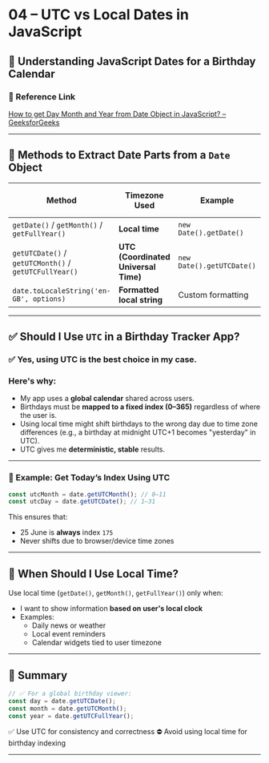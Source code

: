 # 04 – UTC vs Local Dates in JavaScript

## 📅 Understanding JavaScript Dates for a Birthday Calendar

### 🔗 Reference Link

[How to get Day Month and Year from Date Object in JavaScript? – GeeksforGeeks](https://www.geeksforgeeks.org/javascript/how-to-get-day-month-and-year-from-date-object-in-javascript/)

---

## 🧩 Methods to Extract Date Parts from a `Date` Object

| Method                                                | Timezone Used                        | Example                   | Output (for same moment)                    |
| ----------------------------------------------------- | ------------------------------------ | ------------------------- | ------------------------------------------- |
| `getDate()` / `getMonth()` / `getFullYear()`          | **Local time**                       | `new Date().getDate()`    | Might be `25` in UK                         |
| `getUTCDate()` / `getUTCMonth()` / `getUTCFullYear()` | **UTC (Coordinated Universal Time)** | `new Date().getUTCDate()` | Might be `24` if you're 1 hour ahead of UTC |
| `date.toLocaleString('en-GB', options)`               | **Formatted local string**           | Custom formatting         | "25/06/2025"                                |

---

## ✅ Should I Use `UTC` in a Birthday Tracker App?

### ✅ Yes, using UTC is the best choice in my case.

### Here's why:

- My app uses a **global calendar** shared across users.
- Birthdays must be **mapped to a fixed index (0–365)** regardless of where the user is.
- Using local time might shift birthdays to the wrong day due to time zone differences (e.g., a birthday at midnight UTC+1 becomes "yesterday" in UTC).
- UTC gives me **deterministic, stable** results.

---

### 🧠 Example: Get Today’s Index Using UTC

```ts
const utcMonth = date.getUTCMonth(); // 0–11
const utcDay = date.getUTCDate(); // 1–31
```

This ensures that:

- 25 June is **always** index `175`
- Never shifts due to browser/device time zones

---

## 🔁 When Should I Use Local Time?

Use local time (`getDate()`, `getMonth()`, `getFullYear()`) only when:

- I want to show information **based on user's local clock**
- Examples:
  - Daily news or weather
  - Local event reminders
  - Calendar widgets tied to user timezone

---

## 📌 Summary

```ts
// ✅ For a global birthday viewer:
const day = date.getUTCDate();
const month = date.getUTCMonth();
const year = date.getUTCFullYear();
```

✅ Use UTC for consistency and correctness
⛔ Avoid using local time for birthday indexing

---
